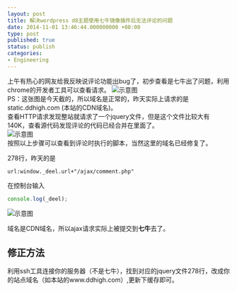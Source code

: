 ```yaml
---
layout: post
title: 解决wordpress d8主题使用七牛镜像插件后无法评论的问题
date: 2014-11-01 13:46:44.000000000 +08:00
type: post
published: true
status: publish
categories:
- Engineering
---
```

上午有热心的网友给我反映说评论功能出bug了，初步查看是七牛出了问题，利用chrome的开发者工具可以查看请求。
![示意图](https://og5r5kasb.qnssl.com/wp-content/uploads/2014/11/blob3.png)   
PS：这张图是今天截的，所以域名是正常的，昨天实际上请求的是 static.ddhigh.com (本站的CDN域名)。   
查看HTTP请求发现整站就请求了一个jquery文件，但是这个文件比较大有140K，查看源代码发现评论的代码已经合并在里面了。   
![示意图](https://og5r5kasb.qnssl.com/wp-content/uploads/2014/11/blob4.png)   
按照以上步骤可以查看到评论时执行的脚本，当然这里的域名已经修复了。

278行，昨天的是 

```
url:window._deel.url+"/ajax/comment.php"
```

在控制台输入

```javascript
console.log(_deel);
```

![示意图](https://og5r5kasb.qnssl.com/wp-content/uploads/2014/11/blob5.png)

域名是CDN域名，所以ajax请求实际上被提交到**七牛**去了。
## 修正方法
利用ssh工具连接你的服务器（不是七牛），找到对应的jquery文件278行，改成你的站点域名（如本站的www.ddhigh.com）,更新下缓存即可。